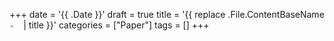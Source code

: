 +++
date = '{{ .Date }}'
draft = true
title = '{{ replace .File.ContentBaseName `-` ` ` | title }}'
categories = ["Paper"]
tags = []
+++